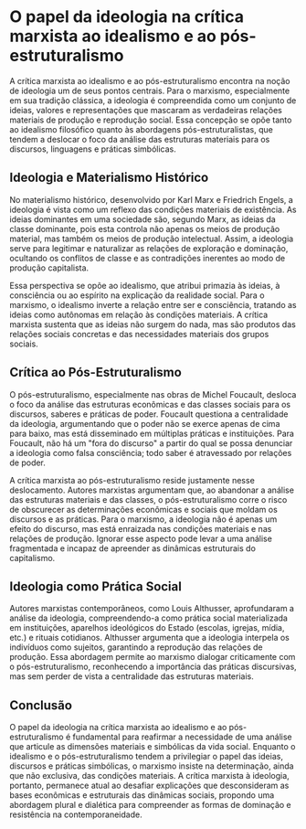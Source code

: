 
# O papel da ideologia na crítica marxista ao idealismo e ao pós-estruturalismo

A crítica marxista ao idealismo e ao pós-estruturalismo encontra na noção de ideologia um de seus pontos centrais. Para o marxismo, especialmente em sua tradição clássica, a ideologia é compreendida como um conjunto de ideias, valores e representações que mascaram as verdadeiras relações materiais de produção e reprodução social. Essa concepção se opõe tanto ao idealismo filosófico quanto às abordagens pós-estruturalistas, que tendem a deslocar o foco da análise das estruturas materiais para os discursos, linguagens e práticas simbólicas.

## Ideologia e Materialismo Histórico

No materialismo histórico, desenvolvido por Karl Marx e Friedrich Engels, a ideologia é vista como um reflexo das condições materiais de existência. As ideias dominantes em uma sociedade são, segundo Marx, as ideias da classe dominante, pois esta controla não apenas os meios de produção material, mas também os meios de produção intelectual. Assim, a ideologia serve para legitimar e naturalizar as relações de exploração e dominação, ocultando os conflitos de classe e as contradições inerentes ao modo de produção capitalista.

Essa perspectiva se opõe ao idealismo, que atribui primazia às ideias, à consciência ou ao espírito na explicação da realidade social. Para o marxismo, o idealismo inverte a relação entre ser e consciência, tratando as ideias como autônomas em relação às condições materiais. A crítica marxista sustenta que as ideias não surgem do nada, mas são produtos das relações sociais concretas e das necessidades materiais dos grupos sociais.

## Crítica ao Pós-Estruturalismo

O pós-estruturalismo, especialmente nas obras de Michel Foucault, desloca o foco da análise das estruturas econômicas e das classes sociais para os discursos, saberes e práticas de poder. Foucault questiona a centralidade da ideologia, argumentando que o poder não se exerce apenas de cima para baixo, mas está disseminado em múltiplas práticas e instituições. Para Foucault, não há um "fora do discurso" a partir do qual se possa denunciar a ideologia como falsa consciência; todo saber é atravessado por relações de poder.

A crítica marxista ao pós-estruturalismo reside justamente nesse deslocamento. Autores marxistas argumentam que, ao abandonar a análise das estruturas materiais e das classes, o pós-estruturalismo corre o risco de obscurecer as determinações econômicas e sociais que moldam os discursos e as práticas. Para o marxismo, a ideologia não é apenas um efeito do discurso, mas está enraizada nas condições materiais e nas relações de produção. Ignorar esse aspecto pode levar a uma análise fragmentada e incapaz de apreender as dinâmicas estruturais do capitalismo.

## Ideologia como Prática Social

Autores marxistas contemporâneos, como Louis Althusser, aprofundaram a análise da ideologia, compreendendo-a como prática social materializada em instituições, aparelhos ideológicos do Estado (escolas, igrejas, mídia, etc.) e rituais cotidianos. Althusser argumenta que a ideologia interpela os indivíduos como sujeitos, garantindo a reprodução das relações de produção. Essa abordagem permite ao marxismo dialogar criticamente com o pós-estruturalismo, reconhecendo a importância das práticas discursivas, mas sem perder de vista a centralidade das estruturas materiais.

## Conclusão

O papel da ideologia na crítica marxista ao idealismo e ao pós-estruturalismo é fundamental para reafirmar a necessidade de uma análise que articule as dimensões materiais e simbólicas da vida social. Enquanto o idealismo e o pós-estruturalismo tendem a privilegiar o papel das ideias, discursos e práticas simbólicas, o marxismo insiste na determinação, ainda que não exclusiva, das condições materiais. A crítica marxista à ideologia, portanto, permanece atual ao desafiar explicações que desconsideram as bases econômicas e estruturais das dinâmicas sociais, propondo uma abordagem plural e dialética para compreender as formas de dominação e resistência na contemporaneidade.
```
